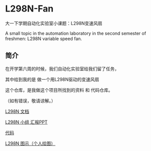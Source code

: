 # L298N-Fan
大一下学期自动化实验室小课题：L298N变速风扇

A small topic in the automation laboratory in the second semester of freshmen: L298N variable speed fan.

## 简介
在开学第六周的时候，我们自动化实验室给我们留了任务，

其中给到我的是 做一个用L298N驱动的变速风扇

这个仓库，是我做这个项目所找到的资料 和 代码仓库。
  
（如有错误，敬请谅解。）

[L298N 文档](https://github.com/yanboishere/L298N-Fan/blob/master/%E7%9B%B8%E5%85%B3%E8%B5%84%E6%96%99/L298N.pdf)

[L298N 小组 汇报PPT](https://github.com/yanboishere/L298N-Fan/tree/master/%E5%81%9A%E8%AF%A5%E9%A1%B9%E7%9B%AE%E5%89%8D%E7%9A%84%E8%AF%BE%E9%A2%98%E6%B1%87%E6%8A%A5%E6%97%B6%E7%94%A8%E5%88%B0%E7%9A%84PPT)

[代码](https://github.com/yanboishere/L298N-Fan/blob/master/code/main.c)

[L298N 图示（个人绘图）](https://github.com/yanboishere/L298N-Fan/files/11040577/L298N.pdf)
